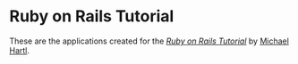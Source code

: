 # Ruby on Rails Tutorial

These are the applications created for the
[*Ruby on Rails Tutorial*](http://www.railstutorial.org/)
by [Michael Hartl](http://www.michaelhartl.com/).
